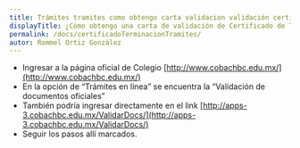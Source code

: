 ```yaml
---
title: Trámites tramites como obtengo carta validacion validación certificado terminación terminacion
displayTitle: ¿Cómo obtengo una carta de validación de Certificado de Terminación?
permalink: /docs/certificadoTerminacionTramites/
autor: Rommel Ortiz González
---
```


- Ingresar a la página oficial de Colegio [http://www.cobachbc.edu.mx/](http://www.cobachbc.edu.mx/) 
- En la opción de “Trámites en línea” se encuentra la “Validación de documentos oficiales”
- También podría ingresar directamente en el link [http://apps-3.cobachbc.edu.mx/ValidarDocs/](http://apps-3.cobachbc.edu.mx/ValidarDocs/)
- Seguir los pasos allí marcados.
